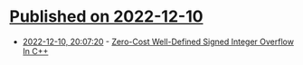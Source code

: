 # [Published on 2022-12-10](index.md)

* [2022-12-10, 20:07:20](https://lobste.rs/s/eip7kw/zero_cost_well_defined_signed_integer) - [Zero-Cost Well-Defined Signed Integer Overflow In C++](https://rentry.co/c955s)
